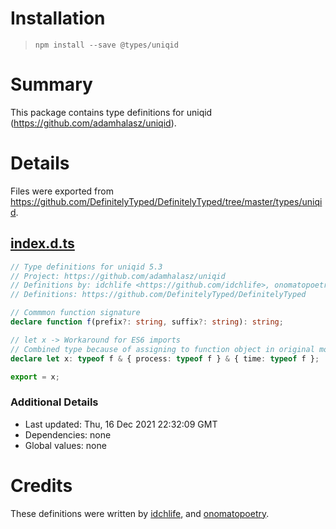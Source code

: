 # Installation
> `npm install --save @types/uniqid`

# Summary
This package contains type definitions for uniqid (https://github.com/adamhalasz/uniqid).

# Details
Files were exported from https://github.com/DefinitelyTyped/DefinitelyTyped/tree/master/types/uniqid.
## [index.d.ts](https://github.com/DefinitelyTyped/DefinitelyTyped/tree/master/types/uniqid/index.d.ts)
````ts
// Type definitions for uniqid 5.3
// Project: https://github.com/adamhalasz/uniqid
// Definitions by: idchlife <https://github.com/idchlife>, onomatopoetry <https://github.com/onomatopoetry>
// Definitions: https://github.com/DefinitelyTyped/DefinitelyTyped

// Commmon function signature
declare function f(prefix?: string, suffix?: string): string;

// let x -> Workaround for ES6 imports
// Combined type because of assigning to function object in original module
declare let x: typeof f & { process: typeof f } & { time: typeof f };

export = x;

````

### Additional Details
 * Last updated: Thu, 16 Dec 2021 22:32:09 GMT
 * Dependencies: none
 * Global values: none

# Credits
These definitions were written by [idchlife](https://github.com/idchlife), and [onomatopoetry](https://github.com/onomatopoetry).
